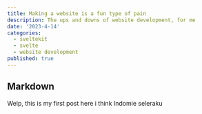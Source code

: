 ```yaml
---
title: Making a website is a fun type of pain
description: The ups and downs of website development, for me
date: '2023-4-14'
categories:
  - sveltekit
  - svelte
  - website development
published: true
---
```


## Markdown

Welp, this is my first post here i think
Indomie seleraku
